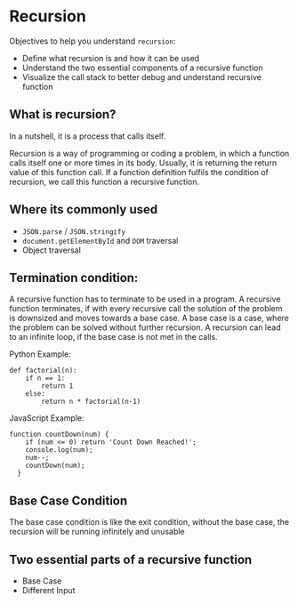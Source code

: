 # Recursion 

Objectives to help you understand `recursion`:

- Define what recursion is and how it can be used
- Understand the two essential components of a recursive function
- Visualize the call stack to better debug and understand recursive function

## What is recursion?

In a nutshell, it is a process that calls itself.

Recursion is a way of programming or coding a problem, in which a function calls itself one or more times in its body. Usually, it is returning the return value of this function call. If a function definition fulfils the condition of recursion, we call this function a recursive function.

## Where its commonly used

- `JSON.parse` / `JSON.stringify`
- `document.getElementById` and `DOM` traversal
- Object traversal

## Termination condition:
A recursive function has to terminate to be used in a program. A recursive function terminates, if with every recursive call the solution of the problem is downsized and moves towards a base case. A base case is a case, where the problem can be solved without further recursion. A recursion can lead to an infinite loop, if the base case is not met in the calls.

Python Example: 

```
def factorial(n):
    if n == 1:
        return 1
    else:
        return n * factorial(n-1)
```

JavaScript Example:

```
function countDown(num) {
    if (num <= 0) return 'Count Down Reached!';
    console.log(num);
    num--;
    countDown(num);
  }
```

## Base Case Condition 
The base case condition is like the exit condition, without the base case, the recursion will be running infinitely and unusable

## Two essential parts of a recursive function

- Base Case
- Different Input
